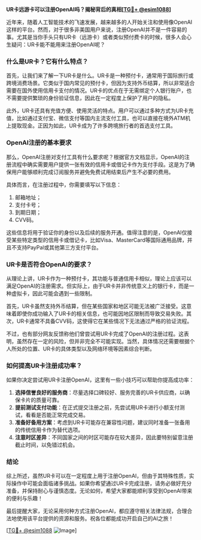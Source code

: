 **UR卡远游卡可以注册OpenAI吗？揭秘背后的真相[[TG💪+ @esim1088](https://t.me/s/esim1088)]**

近年来，随着人工智能技术的飞速发展，越来越多的人开始关注和使用像OpenAI这样的平台。然而，对于很多非美国用户来说，注册OpenAI并不是一件容易的事。尤其是当你手头只有UR卡（远游卡）或者类似预付费卡的时候，很多人会心生疑问：UR卡能不能用来注册OpenAI呢？

### 什么是UR卡？它有什么特点？

首先，让我们来了解一下UR卡是什么。UR卡是一种预付卡，通常用于国际旅行或跨境消费场景。它类似于国内常见的预付卡，但因为支持外币结算，所以非常适合需要在国外使用信用卡支付的情况。UR卡的优点在于无需绑定个人银行账户，也不需要提供繁琐的身份验证信息，因此在一定程度上保护了用户的隐私。

此外，UR卡还具有充值方便、使用灵活的特点。用户可以通过多种方式为UR卡充值，比如通过支付宝、微信支付等国内主流支付工具，也可以直接在境外ATM机上提取现金。正因为如此，UR卡成为了许多跨境旅行者的首选支付工具。

### OpenAI注册的基本要求

那么，OpenAI注册对支付工具有什么要求呢？根据官方文档显示，OpenAI的注册流程中确实需要用户提供一张有效的信用卡或借记卡作为支付手段。这是为了确保用户能够顺利完成订阅服务并避免免费试用结束后产生不必要的费用。

具体而言，在注册过程中，你需要填写以下信息：
1. 邮箱地址；
2. 支付卡号；
3. 到期日期；
4. CVV码。

这些信息将用于验证你的身份以及后续的服务开通。值得注意的是，OpenAI仅接受某些特定类型的信用卡或借记卡，比如Visa、MasterCard等国际通用品牌，并且不支持PayPal或其他第三方支付平台。

### UR卡是否符合OpenAI的要求？

从理论上讲，UR卡作为一种预付卡，其功能与普通信用卡相似，理论上应该可以满足OpenAI的注册需求。但实际上，由于UR卡并非传统意义上的银行卡，而是一种虚拟卡，因此可能会遇到一些限制。

首先，UR卡虽然支持外币结算，但在某些国家和地区可能无法被广泛接受。这意味着即使你成功输入了UR卡的相关信息，也可能因地区限制而导致交易失败。其次，UR卡通常不具备CVV码，这使得它在某些情况下无法通过严格的验证流程。

不过，也有部分网友反馈称他们曾尝试用UR卡完成了OpenAI的注册过程。这表明，虽然存在一定的风险，但并非完全不可能实现。当然，具体情况还需要根据个人所处的位置、UR卡的具体类型以及网络环境等因素综合判断。

### 如何提高UR卡注册成功率？

如果你决定尝试用UR卡注册OpenAI，这里有一些小技巧可以帮助你提高成功率：

1. **选择信誉良好的服务商**：尽量选择口碑较好、服务完善的UR卡供应商，以确保卡片的质量可靠。
2. **提前测试支付功能**：在正式提交注册之前，先尝试用UR卡进行小额支付测试，看看是否能正常完成交易。
3. **准备好备用方案**：考虑到UR卡可能存在兼容性问题，建议同时准备一张备用的传统信用卡作为替代选项。
4. **注意时区差异**：不同国家之间的时区可能存在较大差异，因此要特别留意注册截止时间，以免错过机会。

### 结论

综上所述，虽然UR卡可以在一定程度上用于注册OpenAI，但由于其特殊性质，实际操作中可能会面临诸多挑战。如果你希望通过UR卡完成注册，请务必做好充分准备，并保持耐心与谨慎态度。无论如何，希望大家都能顺利享受到OpenAI带来的便利与乐趣！

最后提醒大家，无论采用何种方式注册OpenAI，都应遵守相关法律法规，合理合法地使用该平台提供的资源和服务。祝各位都能成功开启自己的AI之旅！

[[TG💪+ @esim1088](https://t.me/s/esim1088) ![Image](https://i.postimg.cc/4NQfJmqS/Snipaste-2025-05-13-00-14-12.png)]